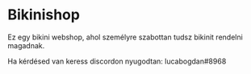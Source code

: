 # Bikinishop

Ez egy bikini webshop, ahol személyre szabottan tudsz bikinit rendelni magadnak.

Ha kérdésed van keress discordon nyugodtan: lucabogdan#8968
